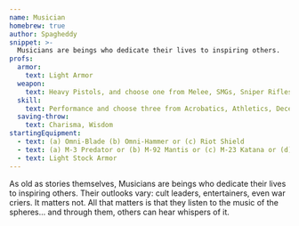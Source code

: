```yaml
---
name: Musician
homebrew: true
author: Spagheddy
snippet: >-
  Musicians are beings who dedicate their lives to inspiring others.
profs:
  armor:
    text: Light Armor
  weapon:
    text: Heavy Pistols, and choose one from Melee, SMGs, Sniper Rifles, and Shotguns
  skill:
    text: Performance and choose three from Acrobatics, Athletics, Deception, Electronics, Engineering, History, Intimidation, Persuasion, Science, Sleight of Hand, and Vehicle Handling
  saving-throw:
    text: Charisma, Wisdom
startingEquipment:
  - text: (a) Omni-Blade (b) Omni-Hammer or (c) Riot Shield
  - text: (a) M-3 Predator or (b) M-92 Mantis or (c) M-23 Katana or (d) M-6 Shuriken
  - text: Light Stock Armor
---
```

As old as stories themselves, Musicians are beings who dedicate their lives to inspiring others. Their outlooks vary:
cult leaders, entertainers, even war criers. It matters not. All that matters is that they listen to the music
of the spheres... and through them, others can hear whispers of it.

